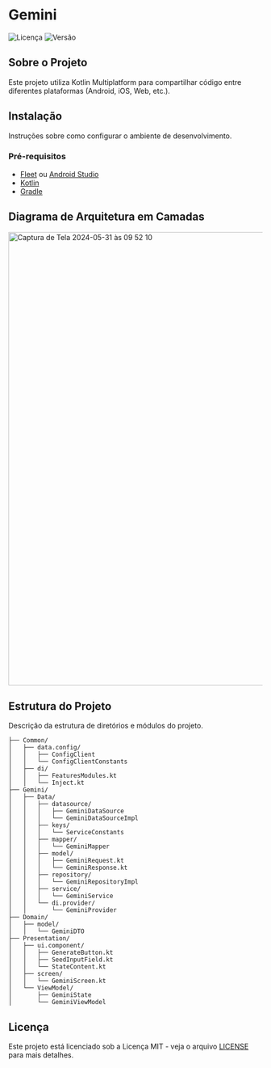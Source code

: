 # Gemini

![Licença](https://img.shields.io/badge/licença-MIT-blue.svg)
![Versão](https://img.shields.io/badge/versão-1.0.0-brightgreen.svg)

## Sobre o Projeto

Este projeto utiliza Kotlin Multiplatform para compartilhar código entre diferentes plataformas (Android, iOS, Web, etc.).

## Instalação

Instruções sobre como configurar o ambiente de desenvolvimento.

### Pré-requisitos

- [Fleet](https://www.jetbrains.com/fleet/) ou [Android Studio](https://developer.android.com/studio)
- [Kotlin](https://kotlinlang.org/)
- [Gradle](https://gradle.org/)


## Diagrama de Arquitetura em Camadas

<img width="897" alt="Captura de Tela 2024-05-31 às 09 52 10" src="https://github.com/GilbertoPapa/Gemini/assets/15881202/a5d5d9fa-53e5-468f-9874-4545bc26282b">

## Estrutura do Projeto

Descrição da estrutura de diretórios e módulos do projeto.

```plaintext
├── Common/
│   ├── data.config/
│   │   ├── ConfigClient
│   │   └── ConfigClientConstants
│   ├── di/
│   │   ├── FeaturesModules.kt
│   │   └── Inject.kt
├── Gemini/
│   ├── Data/
│   │   ├── datasource/
│   │   │   ├── GeminiDataSource
│   │   │   └── GeminiDataSourceImpl
│   │   ├── keys/
│   │   │   └── ServiceConstants
│   │   ├── mapper/
│   │   │   └── GeminiMapper
│   │   ├── model/
│   │   │   ├── GeminiRequest.kt
│   │   │   └── GeminiResponse.kt
│   │   ├── repository/
│   │   │   └── GeminiRepositoryImpl
│   │   ├── service/
│   │   │   └── GeminiService
│   │   └── di.provider/
│   │       └── GeminiProvider
├── Domain/
│   ├── model/
│   │   └── GeminiDTO
├── Presentation/
│   ├── ui.component/
│   │   ├── GenerateButton.kt
│   │   ├── SeedInputField.kt
│   │   └── StateContent.kt
│   ├── screen/
│   │   └── GeminiScreen.kt
│   └── ViewModel/
│       ├── GeminiState
│       └── GeminiViewModel
```

## Licença

Este projeto está licenciado sob a Licença MIT - veja o arquivo [LICENSE](LICENSE) para mais detalhes.

